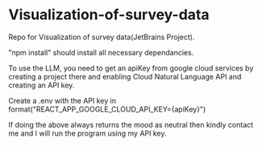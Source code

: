 # Visualization-of-survey-data
Repo for Visualization of survey data(JetBrains Project). 

"npm install" should install all necessary dependancies.

To use the LLM, you need to get an apiKey from google cloud services by creating a project there and enabling Cloud Natural Language API and creating an API key.

Create a .env with the API key in format("REACT_APP_GOOGLE_CLOUD_API_KEY={apiKey}")

If doing the above always returns the mood as neutral then kindly contact me and I will run the program using my API key.